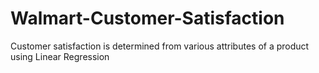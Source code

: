 # Walmart-Customer-Satisfaction
Customer satisfaction is determined from various attributes of a product using Linear Regression

